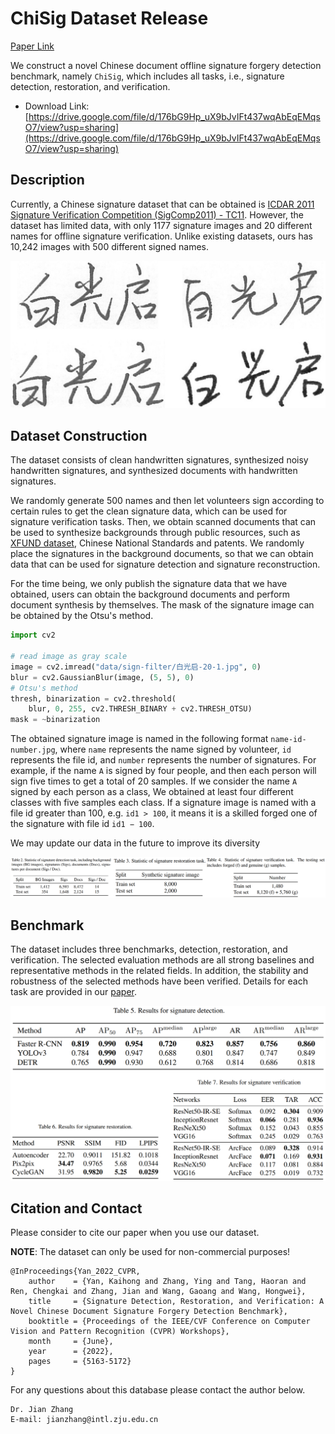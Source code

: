 # ChiSig Dataset Release

[Paper Link](https://openaccess.thecvf.com/content/CVPR2022W/SketchDL/papers/Yan_Signature_Detection_Restoration_and_Verification_A_Novel_Chinese_Document_Signature_CVPRW_2022_paper.pdf)

We construct a novel Chinese document offline signature forgery detection benchmark, namely `ChiSig`, which includes all tasks, i.e., signature detection, restoration, and verification.

* Download Link: [https://drive.google.com/file/d/176bG9Hp_uX9bJvIFt437wqAbEqEMqsO7/view?usp=sharing](https://drive.google.com/file/d/176bG9Hp_uX9bJvIFt437wqAbEqEMqsO7/view?usp=sharing)

## Description

Currently, a Chinese signature dataset that can be obtained is [ICDAR 2011 Signature Verification Competition (SigComp2011) - TC11](http://www.iapr-tc11.org/mediawiki/index.php/ICDAR_2011_Signature_Verification_Competition_(SigComp2011)). However, the dataset has limited data, with only 1177 signature images and 20 different names for offline signature verification. Unlike existing datasets, ours has 10,242 images with 500 different signed names.

![sample images for signatures](image/sample-image.png)

## Dataset Construction

The dataset consists of clean handwritten signatures, synthesized noisy handwritten signatures, and synthesized documents with handwritten signatures.

We randomly generate 500 names and then let volunteers sign according to certain rules to get the clean signature data, which can be used for signature verification tasks. Then, we obtain scanned documents that can be used to synthesize backgrounds through public resources, such as [XFUND dataset](https://github.com/doc-analysis/XFUND), Chinese National Standards and patents. We randomly place the signatures in the background documents, so that we can obtain data that can be used for signature detection and signature reconstruction.

For the time being, we only publish the signature data that we have obtained, users can obtain the background documents and perform document synthesis by themselves. The mask of the signature image can be obtained by the Otsu's method.

```python
import cv2

# read image as gray scale
image = cv2.imread("data/sign-filter/白光启-20-1.jpg", 0)
blur = cv2.GaussianBlur(image, (5, 5), 0)
# Otsu's method
thresh, binarization = cv2.threshold(
    blur, 0, 255, cv2.THRESH_BINARY + cv2.THRESH_OTSU)
mask = ~binarization
```
The obtained signature image is named in the following format `name-id-number.jpg`, where `name` represents the name signed by volunteer, `id` represents the file id, and `number` represents the number of signatures. For example, if the name `A` is signed by four people, and then each person will sign five times to get a total of 20 samples. If we consider the name `A` signed by each person as a class, We obtained at least four different classes with five samples each class. If a signature image is named with a file id greater than 100, e.g. `id1 > 100`, it means it is a skilled forged one of the signature with file id `id1 − 100`.

We may update our data in the future to improve its diversity

![dataset setting](image/dataset-setting.png)

## Benchmark

The dataset includes three benchmarks, detection, restoration, and verification. The selected evaluation methods are all strong baselines and representative methods in the related fields. In addition, the stability and robustness of the selected methods have been verified. Details for each
task are provided in our [paper](https://openaccess.thecvf.com/content/CVPR2022W/SketchDL/papers/Yan_Signature_Detection_Restoration_and_Verification_A_Novel_Chinese_Document_Signature_CVPRW_2022_paper.pdf).

![result](image/result.png)


## Citation and Contact

Please consider to cite our paper when you use our dataset. 

**NOTE**: The dataset can only be used for non-commercial purposes!

```
@InProceedings{Yan_2022_CVPR,
    author    = {Yan, Kaihong and Zhang, Ying and Tang, Haoran and Ren, Chengkai and Zhang, Jian and Wang, Gaoang and Wang, Hongwei},
    title     = {Signature Detection, Restoration, and Verification: A Novel Chinese Document Signature Forgery Detection Benchmark},
    booktitle = {Proceedings of the IEEE/CVF Conference on Computer Vision and Pattern Recognition (CVPR) Workshops},
    month     = {June},
    year      = {2022},
    pages     = {5163-5172}
}
```

For any questions about this database please contact the author below.

```
Dr. Jian Zhang
E-mail: jianzhang@intl.zju.edu.cn
```
